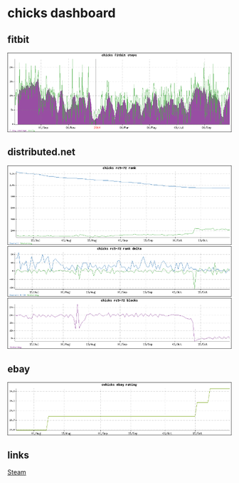 chicks dashboard
================

fitbit
------
![fitbit!](fitbit_chicks.png)

distributed.net
---------------
![rc5_rank](rank_rc5-72_chicks.png)
![rc5 delta](rank_delta_rc5-72_chicks.png)
![rc5 blocks](blocks_rc5-72_chicks.png)

ebay
----
![ebay](ebay_cwhicks.png)

links
-----
 [Steam](Steam.md)
